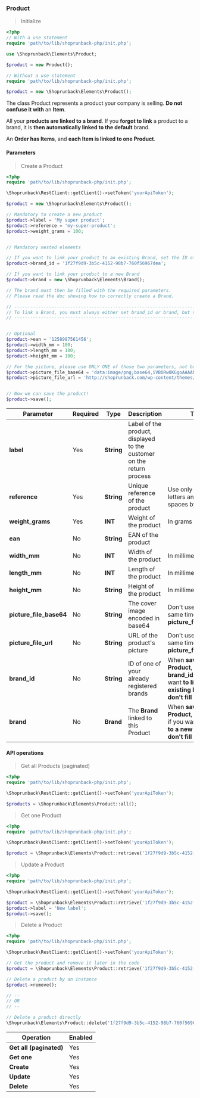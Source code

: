 ### Product

> Initialize

```php
<?php
// With a use statement
require 'path/to/lib/shoprunback-php/init.php';

use \Shoprunback\Elements\Product;

$product = new Product();

// Without a use statement
require 'path/to/lib/shoprunback-php/init.php';

$product = new \Shoprunback\Elements\Product();
```

The class Product represents a product your company is selling. **Do not confuse it with** an **Item**.

All your **products are linked to a brand**. If you **forgot to link** a product to a brand, it is **then automatically linked to the default** brand.

An **Order has Items**, and **each Item is linked to one Product**.

#### Parameters

> Create a Product

```php
<?php
require 'path/to/lib/shoprunback-php/init.php';

\Shoprunback\RestClient::getClient()->setToken('yourApiToken');

$product = new \Shoprunback\Elements\Product();

// Mandatory to create a new product
$product->label = 'My super product';
$product->reference = 'my-super-product';
$product->weight_grams = 100;


// Mandatory nested elements

// If you want to link your product to an existing Brand, set the ID of your already registered brand
$product->brand_id = '1f27f9d9-3b5c-4152-98b7-760f56967dea';

// If you want to link your product to a new Brand
$product->brand = new \Shoprunback\Elements\Brand();

// The brand must then be filled with the required parameters.
// Please read the doc showing how to correctly create a Brand.

// --------------------------------------------------------------------------------------
// To link a Brand, you must always either set brand_id or brand, but never both!
// --------------------------------------------------------------------------------------


// Optional
$product->ean = '1258987561456';
$product->width_mm = 100;
$product->length_mm = 100;
$product->height_mm = 100;

// For the picture, please use ONLY ONE of those two parameters, not both at the same time
$product->picture_file_base64 = 'data:image/png;base64,iVBORw0KGgoAAAANSUhEUgAAAAEAAAABAQAAAAA3bvkkAAAAAnRSTlMAAHaTzTgAAAAKSURBVHgBY2AAAAACAAFzdQEYAAAAAElFTkSuQmCC';
$product->picture_file_url = 'http://shoprunback.com/wp-content/themes/shoprunback/images/logo-menu.png';


// Now we can save the product!
$product->save();
```

Parameter | Required | Type | Description | Tips
-|-|-|-|-
**label** | Yes | **String** | Label of the product, displayed to the customer on the return process |
**reference** | Yes | **String** | Unique reference of the product | Use only lowercase letters and replace spaces by -
**weight_grams** | Yes | **INT** | Weight of the product | In grams
**ean** | No | **String** | EAN of the product |
**width_mm** | No | **INT** | Width of the product | In millimeters
**length_mm** | No | **INT** | Length of the product | In millimeters
**height_mm** | No | **String** | Height of the product | In millimeters
**picture_file_base64** | No | **String** | The cover image encoded in base64 | Don't use it at the same time as **picture_file_url**
**picture_file_url** | No | **String** | URL of the product's picture | Don't use it at the same time as **picture_file_base64**
**brand_id** | No | **String** | ID of one of your already registered brands | When **saving a new Product**, **use brand_id** if you want **to link to an existing Brand** and **don't fill brand**
**brand** | No | **Brand** | The **Brand** linked to this Product | When **saving a new Product**, **use brand** if you want **to link to a new Brand** and **don't fill brand_id**

#### API operations

> Get all Products (paginated)

```php
<?php
require 'path/to/lib/shoprunback-php/init.php';

\Shoprunback\RestClient::getClient()->setToken('yourApiToken');

$products = \Shoprunback\Elements\Product::all();
```

> Get one Product

```php
<?php
require 'path/to/lib/shoprunback-php/init.php';

\Shoprunback\RestClient::getClient()->setToken('yourApiToken');

$product = \Shoprunback\Elements\Product::retrieve('1f27f9d9-3b5c-4152-98b7-760f56967dea');
```

> Update a Product

```php
<?php
require 'path/to/lib/shoprunback-php/init.php';

\Shoprunback\RestClient::getClient()->setToken('yourApiToken');

$product = \Shoprunback\Elements\Product::retrieve('1f27f9d9-3b5c-4152-98b7-760f56967dea');
$product->label = 'New label';
$product->save();
```

> Delete a Product

```php
<?php
require 'path/to/lib/shoprunback-php/init.php';

\Shoprunback\RestClient::getClient()->setToken('yourApiToken');

// Get the product and remove it later in the code
$product = \Shoprunback\Elements\Product::retrieve('1f27f9d9-3b5c-4152-98b7-760f56967dea');

// Delete a product by an instance
$product->remove();

// --
// OR
// --

// Delete a product directly
\Shoprunback\Elements\Product::delete('1f27f9d9-3b5c-4152-98b7-760f56967dea');
```

Operation | Enabled
-|-
**Get all (paginated)** | Yes
**Get one** | Yes
**Create** | Yes
**Update** | Yes
**Delete** | Yes
